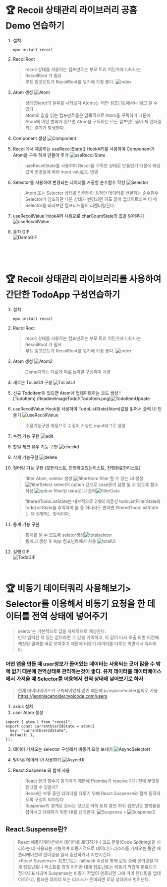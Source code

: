 # 🏆 Recoil 상태관리 라이브러리 공홈 Demo 연습하기

1. 설치

   ```
   npm install recoil
   ```

2. RecoilRoot

   > recoil 상태를 사용하는 컴포넌트는 부모 트리 어딘가에 나타나는 RecoilRoot 가 필요  
   > 루트 컴포넌트가 RecoilRoot를 넣기에 가장 좋다.
   > ![index](./ReadmeImage/index.png)

3. Atom 생성
   ![Atom](./ReadmeImage/Atom.png)

   > 상태(State)의 일부를 나타낸다 Atoms는 어떤 컴포넌트에서나 읽고 쓸 수 있다.  
   > atom의 값을 읽는 컴포넌트들은 암묵적으로 Atom을 구독하기 때문에 Atom에 어떤 변화가 있으면 Atom을 구독하는 모든 컴포넌트들이 재 렌더링 되는 결과가 발생한다.

4. Component 생성
   ![Component](./ReadmeImage/Component.png)

5. Recoil에서 제공하는 useRecoilState() HookAPI를 사용하여 Component가 Atom을 구독 하게 만들어 주기
   ![useRecoilState](./ReadmeImage/useRecoilState.png)

   > useRecoilState를 사용하여 Recoil을 구독한 상태로 만들었기 때문에 해당 값이 변경됨에 따라 input valu값도 변경

6. Selector를 사용하여 변경되는 데이터를 가공할 순수함수 작성
   ![Selector](./ReadmeImage/Selector.png)

   > Atom 또는 Selector 상태를 입력받아 동적인 데이터를 반환하는 순수함수  
   > Selector가 참조하던 다른 상태가 변경되면 이도 같이 업데이트되며 이 때 Selector를 바라보던 컴포너느들이 리렌더링된다.

7. useRecoilValue HookAPI 사용으로 charCountState의 값을 읽어주기
   ![useRecoilValue](./ReadmeImage/useRecoilValue.png)

8. 동작 GIF  
   ![DemoGIF](./ReadmeImage/DemoGIF.gif)

<br/>
<br/>
<br/>

# 🏆 Recoil 상태관리 라이브러리를 사용하여 간단한 TodoApp 구성연습하기

1. 설치

   ```
   npm install recoil
   ```

2. RecoilRoot

   > recoil 상태를 사용하는 컴포넌트는 부모 트리 어딘가에 나타나는 RecoilRoot 가 필요  
   > 루트 컴포넌트가 RecoilRoot를 넣기에 가장 좋다.
   > ![index](./ReadmeImage/index.png)

3. Atom 생성
   ![Atom2](./ReadmeImageTodo/Atom2.png)

   > Demo때와는 다르게 따로 js파일 구성하여 사용

4. 새로운 ToListUI 구성
   ![ToListUI](./ReadmeImageTodo/ToListUI.png)

5. 신규 TodoItem이 있으면 Atom에 업데이트하는 코드 생성
   ![TodoItem]./ReadmeImageTodo/(TodoItem.png)![TodoItemUpdate](./ReadmeImageTodo/TodoItemUpdate.png)

6. useRecoilValue Hook을 사용하여 TodoListState(Atom)값을 읽어서 출력 UI 만들기
   ![useRecoilValue](./ReadmeImageTodo/useRecoilValue.png)

   > 수정기능구현 예정으로 수정이 가능한 input태그로 생성

7. 수정 기능 구현
   ![edit](./ReadmeImageTodo/edit.png)

8. 할일 체크 유무 기능 구현
   ![checkd](./ReadmeImageTodo/checkd.png)

9. 삭제 기능구현
   ![delete](./ReadmeImageTodo/delete.png)

10. 필터링 기능 구현 (모든리스트, 진행하고있는리스트, 진행완료한리스트)

    > filter Atom, seletor 생성 ![filterAtom](./ReadmeImageTodo/filterAtom.png)
    > filter 할 수 있는 UI 생성 ![filterSelect](./ReadmeImageTodo/filterSelect.png)
    > select의 option 값으로 case문이 실행 될 수 있도록 함수작성 ![option](option.png)
    > filter된 data로 UI 출력![filterData](./ReadmeImageTodo/filterData.png)

    > filteredTodoListState는 내부적으로 2개의 의존성 todoListFilterState와 todoListState을 추적하며 둘 중 하나라도 변하면 filteredTodoListState는 재 실행되는 방식이다.

11. 통계 기능 구현

    > 통계를 낼 수 있도록 seletor생성![totalseletor](./ReadmeImageTodo/totalseletor.png)  
    > 통계UI 생성 후 App 컴포넌트에서 사용 ![totalUI](./ReadmeImageTodo/totalUI.png)

12. 실행 GIF  
    ![TodoGIF](./ReadmeImageTodo/TodoGIF.gif)

<br/>

# 🏆 비동기 데이터쿼리 사용해보기> Selector를 이용해서 비동기 요청을 한 데이터를 전역 상태에 넣어주기

> seletor는 기본적으로 값을 자체적으로 캐싱한다.  
> 만약 입력된 적 있는 값이라면 그 값을 기억하고, 이 값이 다시 호출 되면 이전에 캐싱된 결과를 바로 보여주기 때문에 비동기 데이터를 다루는 측면에서 유리하다.

<h3>어떤 앱을 만들 때 user정보가 들어있는 데이터는 사용되는 곳이 많을 수 밖에 없기 때문에 전역상태로 관리하는것이 좋다.
유저 데이터를 데이터베이스에서 가져올 때 Selector를 이용해서 전역 상태에 넣어보기로 하자
</h3>

> 현재 데이터베이스가 구축되어있지 않기 떄문에 jsonplaceholder임의로 사용  
> https://jsonplaceholder.typicode.com/users

1. axios 설치
2. user Atom 생성

```
import { atom } from "recoil";
export const currentUserIdState = atom({
  key: "currentUserIdState",
  default: 1,
});

```

3. 데이터 가져오는 selector 구성해서 비동기 요청 보내기
   ![AsyncSelectort](./ReadmeImageTodo/AsyncSelectort.png)

4. 받아온 데이터 UI 사용하기
   ![AsyncUI](./ReadmeImageTodo/AsyncUI.png)

5. React.Suspense 와 함께 사용
   > React 렌더 함수가 동기이기 때문에 Promise가 resolve 되기 전에 무엇을 렌더할 수 있을까?  
   > Recoil은 보류 중인 데이터를 다루기 위해 React.Suspense와 함께 동작하도록 구성이 되어있다  
   > Suspense의 경계로 감싸는 것으로 아직 보류 중인 하위 컴포넌트 항목들을 잡아내고 대체하기 위한 UI를 렌더한다.
   > ![Suspense](./ReadmeImageTodo/Suspense.gif) > ![Suspense2](./ReadmeImageTodo/Suspense.png)

## React.Suspense란?

> React 애플리케이션에서 데이터를 로딩하거나 코드 분할(Code Splitting)을 처리하는 데 사용되는 기능이며 비동기적으로 데이터나 리소스를 가져오는 동안 애플리케이션의 렌더링을 일시 중단하거나 지연시킨다.  
> <React.Suspense> 컴포넌트는 fallback 속성을 통해 로딩 중에 렌더링될 대체 컴포넌트나 텍스트를 정의 이러한 대체 컴포넌트는 비동기 작업이 완료되기 전까지 표시되며 Suspense는 비동기 작업이 완료되면 그에 따라 렌더링을 업데이트하고, 필요한 데이터 또는 리소스가 준비되면 로딩 상태에서 벗어난다.
